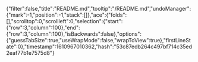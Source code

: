 {"filter":false,"title":"README.md","tooltip":"/README.md","undoManager":{"mark":-1,"position":-1,"stack":[]},"ace":{"folds":[],"scrolltop":0,"scrollleft":0,"selection":{"start":{"row":3,"column":100},"end":{"row":3,"column":100},"isBackwards":false},"options":{"guessTabSize":true,"useWrapMode":false,"wrapToView":true},"firstLineState":0},"timestamp":1610967010362,"hash":"53c87edb264c497bf714c35ed2eaf77b1e7575d8"}